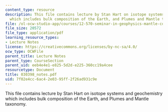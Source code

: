 ```yaml
---
content_type: resource
description: This file contains lecture by Stan Hart on isotope systems and geochemistry
  which includes bulk composition of the Earth, and Plumes and Mantle taxonomy.
file: /ol-ocw-studio-app/courses/12-570-seminar-in-geophysics-mantle-convection-spring-1998/7f02e4cc6ac42e0395ff2f26ad931c9e_030398_notes.pdf
file_size: 20572
file_type: application/pdf
learning_resource_types:
- Lecture Notes
license: https://creativecommons.org/licenses/by-nc-sa/4.0/
ocw_type: OCWFile
parent_title: Lecture Notes
parent_type: CourseSection
parent_uid: eeb4e4e1-e825-5d2d-e225-360cc19a4cee
resourcetype: Document
title: 030398_notes.pdf
uid: 7f02e4cc-6ac4-2e03-95ff-2f26ad931c9e
---
```

This file contains lecture by Stan Hart on isotope systems and geochemistry which includes bulk composition of the Earth, and Plumes and Mantle taxonomy.